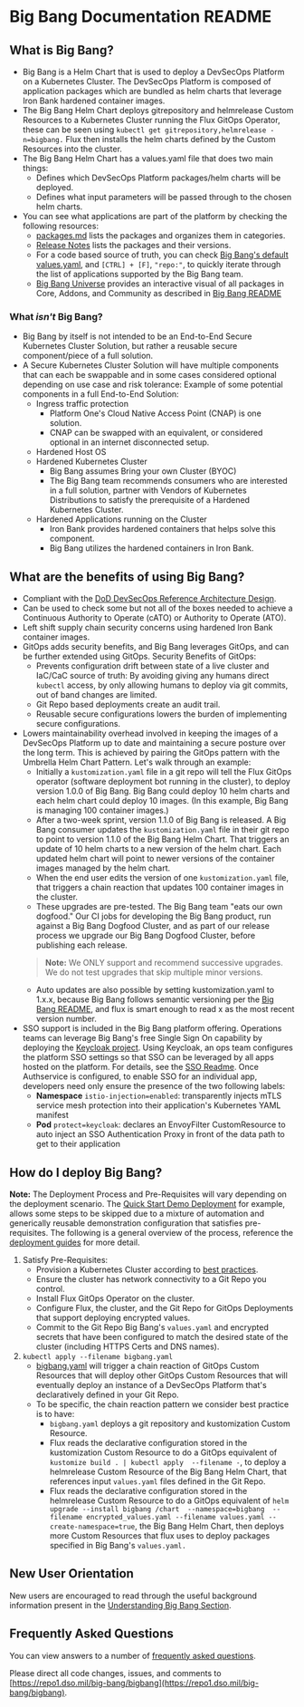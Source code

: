 # Big Bang Documentation README

## What is Big Bang?

* Big Bang is a Helm Chart that is used to deploy a DevSecOps Platform on a Kubernetes Cluster. The DevSecOps Platform is composed of application packages which are bundled as helm charts that leverage Iron Bank hardened container images.
* The Big Bang Helm Chart deploys gitrepository and helmrelease Custom Resources to a Kubernetes Cluster running the Flux GitOps Operator, these can be seen using `kubectl get gitrepository,helmrelease -n=bigbang.` Flux then installs the helm charts defined by the Custom Resources into the cluster.
* The Big Bang Helm Chart has a values.yaml file that does two main things:
    * Defines which DevSecOps Platform packages/helm charts will be deployed.
    * Defines what input parameters will be passed through to the chosen helm charts.
* You can see what applications are part of the platform by checking the following resources:
    * [packages.md](./packages.md) lists the packages and organizes them in categories.
    * [Release Notes](https://repo1.dso.mil/big-bang/bigbang/-/releases) lists the packages and their versions.
    * For a code based source of truth, you can check [Big Bang's default values.yaml](../chart/values.yaml), and `[CTRL] + [F]`, `"repo:"`, to quickly iterate through the list of applications supported by the Big Bang team.
    * [Big Bang Universe](https://universe.bigbang.dso.mil) provides an interactive visual of all packages in Core, Addons, and Community as described in [Big Bang README](../README.md#usage--scope)

### What *isn't* Big Bang?

* Big Bang by itself is not intended to be an End-to-End Secure Kubernetes Cluster Solution, but rather a reusable secure component/piece of a full solution.
* A Secure Kubernetes Cluster Solution will have multiple components that can each be swappable and in some cases considered optional depending on use case and risk tolerance:
  Example of some potential components in a full End-to-End Solution:
    * Ingress traffic protection
        * Platform One's Cloud Native Access Point (CNAP) is one solution.
        * CNAP can be swapped with an equivalent, or considered optional in an internet disconnected setup.
    * Hardened Host OS
    * Hardened Kubernetes Cluster
        * Big Bang assumes Bring your own Cluster (BYOC)
        * The Big Bang team recommends consumers who are interested in a full solution, partner with Vendors of Kubernetes Distributions to satisfy the prerequisite of a Hardened Kubernetes Cluster.
    * Hardened Applications running on the Cluster
        * Iron Bank provides hardened containers that helps solve this component.
        * Big Bang utilizes the hardened containers in Iron Bank.

## What are the benefits of using Big Bang?

* Compliant with the [DoD DevSecOps Reference Architecture Design](https://dodcio.defense.gov/Portals/0/Documents/Library/DoD%20Enterprise%20DevSecOps%20Reference%20Design%20-%20CNCF%20Kubernetes%20w-DD1910_cleared_20211022.pdf).
* Can be used to check some but not all of the boxes needed to achieve a Continuous Authority to Operate (cATO) or Authority to Operate (ATO).
* Left shift supply chain security concerns using hardened Iron Bank container images.
* GitOps adds security benefits, and Big Bang leverages GitOps, and can be further extended using GitOps.
  Security Benefits of GitOps:
    * Prevents configuration drift between state of a live cluster and IaC/CaC source of truth: By avoiding giving any humans direct `kubectl` access, by only allowing humans to deploy via git commits, out of band changes are limited.
    * Git Repo based deployments create an audit trail.
    * Reusable secure configurations lowers the burden of implementing secure configurations.
* Lowers maintainability overhead involved in keeping the images of a DevSecOps Platform up to date and maintaining a secure posture over the long term. This is achieved by pairing the GitOps pattern with the Umbrella Helm Chart Pattern.
  Let's walk through an example:
    * Initially a `kustomization.yaml` file in a git repo will tell the Flux GitOps operator (software deployment bot running in the cluster), to deploy version 1.0.0 of Big Bang. Big Bang could deploy 10 helm charts and each helm chart could deploy 10 images. (In this example, Big Bang is managing 100 container images.)
    * After a two-week sprint, version 1.1.0 of Big Bang is released. A Big Bang consumer updates the `kustomization.yaml` file in their git repo to point to version 1.1.0 of the Big Bang Helm Chart. That triggers an update of 10 helm charts to a new version of the helm chart. Each updated helm chart will point to newer versions of the container images managed by the helm chart.
    * When the end user edits the version of one `kustomization.yaml` file, that triggers a chain reaction that updates 100 container images in the cluster.
    * These upgrades are pre-tested. The Big Bang team "eats our own dogfood." Our CI jobs for developing the Big Bang product, run against a Big Bang Dogfood Cluster, and as part of our release process we upgrade our Big Bang Dogfood Cluster, before publishing each release.
    > **Note:** We ONLY support and recommend successive upgrades. We do not test upgrades that skip multiple minor versions.
    * Auto updates are also possible by setting kustomization.yaml to 1.x.x, because Big Bang follows semantic versioning per the [Big Bang README](../README.md#release-schedule), and flux is smart enough to read x as the most recent version number.
* SSO support is included in the Big Bang platform offering. Operations teams can leverage Big Bang's free Single Sign On capability by deploying the [Keycloak project](https://www.keycloak.org/). Using Keycloak, an ops team configures the platform SSO settings so that SSO can be leveraged by all apps hosted on the platform. For details, see the [SSO Readme](docs/developer/package-integration/sso.md). Once Authservice is configured, to enable SSO for an individual app, developers need only ensure the presence of the two following labels:
    - __Namespace__ `istio-injection=enabled`: transparently injects mTLS service mesh protection into their application's Kubernetes YAML manifest
    - __Pod__ `protect=keycloak`: declares an EnvoyFilter CustomResource to auto inject an SSO Authentication Proxy in front of the data path to get to their application

## How do I deploy Big Bang?

**Note:** The Deployment Process and Pre-Requisites will vary depending on the deployment scenario. The [Quick Start Demo Deployment](./guides/deployment-scenarios/quickstart.md) for example, allows some steps to be skipped due to a mixture of automation and generically reusable demonstration configuration that satisfies pre-requisites. The following is a general overview of the process, reference the [deployment guides](./guides/#deployment-scenarios) for more detail.

1. Satisfy Pre-Requisites:
    * Provision a Kubernetes Cluster according to [best practices](./prerequisites/kubernetes-preconfiguration.md#best-practices).
    * Ensure the cluster has network connectivity to a Git Repo you control.
    * Install Flux GitOps Operator on the cluster.
    * Configure Flux, the cluster, and the Git Repo for GitOps Deployments that support deploying encrypted values.
    * Commit to the Git Repo Big Bang's `values.yaml` and encrypted secrets that have been configured to match the desired state of the cluster (including HTTPS Certs and DNS names).  
1. `kubectl apply --filename bigbang.yaml`
    * [bigbang.yaml](https://repo1.dso.mil/big-bang/customers/template/-/blob/main/umbrella-strategy/bigbang.yaml) will trigger a chain reaction of GitOps Custom Resources that will deploy other GitOps Custom Resources that will eventually deploy an instance of a DevSecOps Platform that's declaratively defined in your Git Repo.
    * To be specific, the chain reaction pattern we consider best practice is to have:
        * `bigbang.yaml` deploys a git repository and kustomization Custom Resource.
        * Flux reads the declarative configuration stored in the kustomization Custom Resource to do a GitOps equivalent of `kustomize build . | kubectl apply  --filename -`, to deploy a helmrelease Custom Resource of the Big Bang Helm Chart, that references input `values.yaml` files defined in the Git Repo.
        * Flux reads the declarative configuration stored in the helmrelease Custom Resource to do a GitOps equivalent of `helm upgrade --install bigbang /chart  --namespace=bigbang  --filename encrypted_values.yaml --filename values.yaml --create-namespace=true`, the Big Bang Helm Chart, then deploys more Custom Resources that flux uses to deploy packages specified in Big Bang's `values.yaml.`
  
## New User Orientation

New users are encouraged to read through the useful background information present in the [Understanding Big Bang Section](./understanding-bigbang).

## Frequently Asked Questions

You can view answers to a number of [frequently asked questions](FAQ.md).

 Please direct all code changes, issues, and comments to [https://repo1.dso.mil/big-bang/bigbang](https://repo1.dso.mil/big-bang/bigbang).
